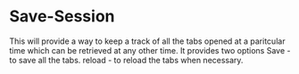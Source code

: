 # Save-Session

This will provide a way to keep a track of  all the tabs opened at a paritcular time which can be retrieved at any other time. 
It provides two options 
Save - to save all the tabs.
reload - to reload the tabs when necessary.
